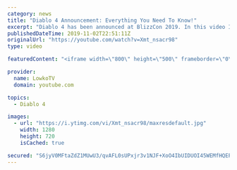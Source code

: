 ```yaml
---
category: news
title: "Diablo 4 Announcement: Everything You Need To Know!"
excerpt: "Diablo 4 has been announced at BlizzCon 2019. In this video I go over everything you need to know about this upcoming Blizzard Entertainment game."
publishedDateTime: 2019-11-02T22:51:11Z
originalUrl: "https://youtube.com/watch?v=Xmt_nsacr98"
type: video

featuredContent: "<iframe width=\"800\" height=\"500\" frameborder=\"0\" src=\"https://www.youtube.com/embed/Xmt_nsacr98\" allow=\"accelerometer; autoplay; encrypted-media; gyroscope; picture-in-picture\" allowfullscreen></iframe>"

provider:
  name: LowkoTV
  domain: youtube.com

topics:
  - Diablo 4

images:
  - url: "https://i.ytimg.com/vi/Xmt_nsacr98/maxresdefault.jpg"
    width: 1280
    height: 720
    isCached: true

secured: "S6jyV0MFtaZdZ1MUwU3/qvAFL0sUPxjr3v1NJF+XoO4IbUIDUOI45WEMfHQEPu3gy4m1k+hVoUESGF1BkxPh1Per9IVG0cAwKeY0x0j3EQU4G0YEBPGsxPJL9tZJ9iqIGlGrs8LLRL7Dksv+QA83eih2tYDLNJ56m8miKfyUWNGSotavKfHgvsz7ZLLo9+54T4yAA897VJpw6fJVMWvq4fgjNanprxjed/hVE57RcEJprE1IAYSyGJNh55xpYCqRMYPLi90Dbay+cl95fpUoHen/b3o+wJfjew/3WC4RrA5TfgCM3hHELqrkeq0AfPESiWfKYKpJ4cJKS4quN5nffDLvMK4YwAENfqI3M+tsb0zaLe2KfcfRAt/eszBLSce1D0y7cv6gNxXlra1gq9Do6b9ZRJEWtC7+hy2xOGmuHqALYM9uHH+5cBc/b2a1AOi1;6k15r223dAKj5gH6SKtFKw=="
---
```


